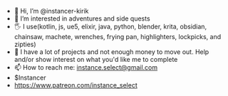 - 👋 Hi, I’m @instancer-kirik
- 👀 I’m interested in adventures and side quests
- 🖐 I use(kotlin, js, ue5, elixir, java, python, blender, krita, obsidian, chainsaw, machete, wrenches, frying pan, highlighters, lockpicks, and zipties)
- 💞️ I have a lot of projects and not enough money to move out. Help and/or show interest on what you'd like me to complete
- 📫 How to reach me: instance.select@gmail.com
- $Instancer
- https://www.patreon.com/instance_select

<!---
instancer-kirik/instancer-kirik is a ✨ special ✨ repository because its `README.md` (this file) appears on your GitHub profile.
You can click the Preview link to take a look at your changes.
--->
